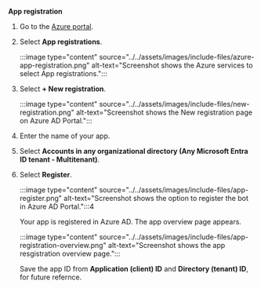 **App registration**

1. Go to the [Azure portal](https://ms.portal.azure.com/).

1. Select **App registrations**.

    :::image type="content" source="../../assets/images/include-files/azure-app-registration.png" alt-text="Screenshot shows the Azure services to select App registrations.":::

1. Select **+ New registration**.

    :::image type="content" source="../../assets/images/include-files/new-registration.png" alt-text="Screenshot shows the New registration page on Azure AD Portal.":::

1. Enter the name of your app.

1. Select **Accounts in any organizational directory (Any Microsoft Entra ID tenant - Multitenant)**.

1. Select **Register**.

    :::image type="content" source="../../assets/images/include-files/app-register.png" alt-text="Screenshot shows the option to register the bot in Azure AD Portal.":::4

    Your app is registered in Azure AD. The app overview page appears.

    :::image type="content" source="../../assets/images/include-files/app-registration-overview.png" alt-text="Screenshot shows the app resgistration overview page.":::

    Save the app ID from **Application (client) ID** and **Directory (tenant) ID**, for future refernce.